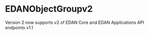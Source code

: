 # EDANObjectGroupv2
Version 2 now supports v2 of EDAN Core and EDAN Applications API endpoints v1.1
